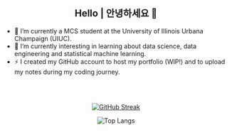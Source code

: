 <h2 align="center"> Hello | 안녕하세요 👋</h2>

- 🔭 I’m currently a MCS student at the University of Illinois Urbana Champaign (UIUC).
- 🌱 I’m currently interesting in learning about data science, data engineering and statistical machine learning.
- ⚡ I created my GitHub account to host my portfolio (WIP!) and to upload my notes during my coding journey.

<br/><br/>

<!--START_SECTION:activity-->
<p align="center"><a href="https://git.io/streak-stats"><img src="https://streak-stats.demolab.com?user=Henesys&amp;theme=dark&amp;locale=ko&amp;date_format=j%20M%5B%20Y%5D&amp;mode=weekly" alt="GitHub Streak"></a></p>
<!--END_SECTION:activity-->

<!--END_SECTION:language-->
<p align="center"><img src="https://github-readme-stats.vercel.app/api/top-langs/?username=Henesys&amp;layout=compact&amp;theme=dark" alt="Top Langs"></p>
<!--END_SECTION:language-->
